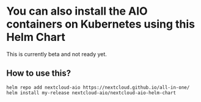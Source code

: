 # You can also install the AIO containers on Kubernetes using this Helm Chart

This is currently beta and not ready yet.

## How to use this?

```
helm repo add nextcloud-aio https://nextcloud.github.io/all-in-one/
helm install my-release nextcloud-aio/nextcloud-aio-helm-chart
```
